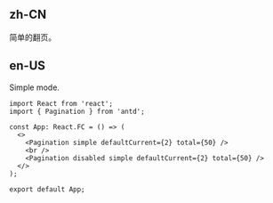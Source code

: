 ## zh-CN

简单的翻页。

## en-US

Simple mode.
```tsx
import React from 'react';
import { Pagination } from 'antd';

const App: React.FC = () => (
  <>
    <Pagination simple defaultCurrent={2} total={50} />
    <br />
    <Pagination disabled simple defaultCurrent={2} total={50} />
  </>
);

export default App;
```
